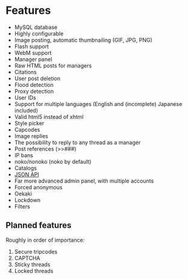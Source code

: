 # Features
* MySQL database
* Highly configurable
* Image posting, automatic thumbnailing (GIF, JPG, PNG)
* Flash support
* WebM support
* Manager panel
* Raw HTML posts for managers
* Citations
* User post deletion
* Flood detection
* Proxy detection
* User IDs
* Support for multiple languages (English and (incomplete) Japanese included)
* Valid html5 instead of xhtml
* Style picker
* Capcodes
* Image replies
* The possibility to reply to any thread as a manager
* Post references (>>###)
* IP bans
* noko/nonoko (noko by default)
* Catalogs
* [JSON API](https://github.com/knarka/fikaba/blob/master/docs/api.md)
* Far more advanced admin panel, with multiple accounts
* Forced anonymous
* Oekaki
* Lockdown
* Filters

## Planned features
Roughly in order of importance:

1. Secure tripcodes
2. CAPTCHA
3. Sticky threads
4. Locked threads
